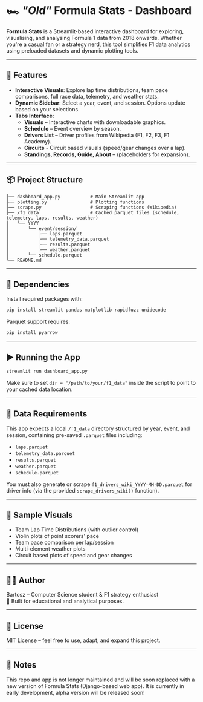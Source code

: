 # 🏎️ *"Old"* Formula Stats - Dashboard

**Formula Stats** is a Streamlit-based interactive dashboard for exploring, visualising, and analysing Formula 1 data from 2018 onwards. Whether you're a casual fan or a strategy nerd, this tool simplifies F1 data analytics using preloaded datasets and dynamic plotting tools.

---

## 🚀 Features

- **Interactive Visuals**: Explore lap time distributions, team pace comparisons, full race data, telemetry, and weather stats.
- **Dynamic Sidebar**: Select a year, event, and session. Options update based on your selections.
- **Tabs Interface**:
  - **Visuals** – Interactive charts with downloadable graphics.
  - **Schedule** – Event overview by season.
  - **Drivers List** – Driver profiles from Wikipedia (F1, F2, F3, F1 Academy).
  - **Circuits** - Circuit based visuals (speed/gear changes over a lap).
  - **Standings, Records, Guide, About** – (placeholders for expansion).

---

## 📦 Project Structure

```
├── dashboard_app.py           # Main Streamlit app
├── plotting.py                # Plotting functions
├── scrape.py                  # Scraping functions (Wikipedia)
├── /f1_data                   # Cached parquet files (schedule, telemetry, laps, results, weather)
│   └── YYYY
│       └── event/session/
│           ├── laps.parquet
│           ├── telemetry_data.parquet
│           ├── results.parquet
│           ├── weather.parquet
│       └── schedule.parquet
└── README.md
```

---

## 🧰 Dependencies

Install required packages with:

```bash
pip install streamlit pandas matplotlib rapidfuzz unidecode
```

Parquet support requires:

```bash
pip install pyarrow
```

---

## ▶️ Running the App

```bash
streamlit run dashboard_app.py
```

Make sure to set `dir = "/path/to/your/f1_data"` inside the script to point to your cached data location.

---

## 📁 Data Requirements

This app expects a local `/f1_data` directory structured by year, event, and session, containing pre-saved `.parquet` files including:

- `laps.parquet`
- `telemetry_data.parquet`
- `results.parquet`
- `weather.parquet`
- `schedule.parquet`

You must also generate or scrape `f1_drivers_wiki_YYYY-MM-DD.parquet` for driver info (via the provided `scrape_drivers_wiki()` function).

---

## 📸 Sample Visuals

- Team Lap Time Distributions (with outlier control)
- Violin plots of point scorers' pace
- Team pace comparison per lap/session
- Multi-element weather plots
- Circuit based plots of speed and gear changes

---

## 👨‍💻 Author

Bartosz – Computer Science student & F1 strategy enthusiast  
📍 Built for educational and analytical purposes.

---

## 📄 License

MIT License – feel free to use, adapt, and expand this project.

---

## 🏁 Notes
This repo and app is not longer maintained and will be soon replaced with a new version of Formula Stats (Django-based web app). It is currently in early development, alpha version will be released soon!
